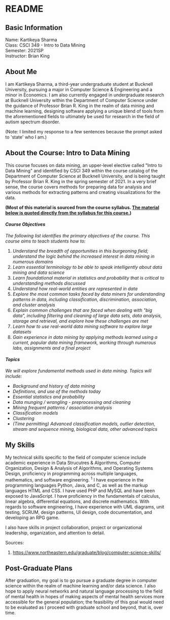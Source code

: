 # README

## Basic Information

Name: Kartikeya Sharma  
Class: CSCI 349 - Intro to Data Mining  
Semester: 2021SP  
Instructor: Brian King 

## About Me

I am Kartikeya Sharma, a third-year undergraduate
student at Bucknell University, pursuing a
major in Computer Science & Engineering and a
minor in Economics. I am also currently 
engaged in undergraduate research at Bucknell
University within the Department of Computer
Science under the guidance of Professor Brian
R. King in the realm of data mining and 
machine learning, designing software applying
a unique blend of tools from the aforementioned
fields to ultimately be used for research in
the field of autism spectrum disorder. 

(Note: I limited my response to a few sentences
because the prompt asked to 'state' who I am.)

## About the Course: Intro to Data Mining

This course focuses on data mining, an 
upper-level elective called "Intro to
Data Mining" and identified by CSCI 349
within the course catalog of the 
Department of Computer Science at
Bucknell University, and is being
taught by Professor Brian R. King in the
spring semester of 2021. In a very brief
sense, the course covers methods for 
preparing data for analysis and
various methods for extracting patterns
and creating visualizations for the data.

**(Most of this material is sourced from
the course syllabus. <ins>The material below
is quoted directly from the syllabus
for this course.</ins>)**

#### _Course Objectives_
_The following list identifies the primary 
objectives of the course. This course aims to 
teach students how to:_
1. _Understand the breadth of opportunities in this 
   burgeoning field; understand the logic behind 
   the increased interest in data mining in 
   numerous domains_
2. _Learn essential terminology to be able to speak
   intelligently about data mining and data
   science_
3. _Learn foundational material in statistics and 
   probability that is critical to understanding
   methods discussed_
4. _Understand how real-world entities are 
   represented in data_
5. _Explore the most common tasks faced by data 
   miners for understanding patterns in data, 
   including classification, discrimination, 
   association, and cluster analysis_
6. _Explain common challenges that are faced when 
   dealing with "big data", including filtering and 
   cleaning of large data sets, data analysis, 
   storage and retrieval, and explore how these
   challenges are met_
7. _Learn how to use real-world data mining software 
   to explore large datasets_
8. _Gain experience in data mining by applying 
   methods learned using a current, popular data
   mining framework, working through numerous labs,
   assignments and a final project_
   
#### _Topics_
_We will explore fundamental methods used in data 
mining. Topics will include:_
- _Background and history of data mining_
- _Definitions, and use of the methods today_
- _Essential statistics and probability_
- _Data munging / wrangling - preprocessing and 
  cleaning_
- _Mining frequent patterns / association analysis_
- _Classification models_
- _Clustering_
- _(Time permitting) Advanced classification 
  models, outlier detection, stream and sequence
  mining, biological data, other advanced topics_

## My Skills

My technical skills specific to the field 
of computer science include academic experience
in Data Strucutres & Algorithms, Computer
Organization, Design & Analysis of Algorithms,
and Operating Systems Design, 
proficiency in programming across multiple 
languages, mathematics, and software engineering.
<sup>1</sup> I have experience in the
programming languages Python, Java, and C, as
well as the markup languages HTML and CSS.
I have used PHP and MySQL and have been
exposed to JavaScript. I have proficiency in
the fundamentals of calculus, linear algebra, 
differential equations, and discrete
mathematics. With regards to software
engineering, I have experience with UML diagrams,
unit testing, SCRUM, design
patterns, UI design, code documentation,
and developing an RPG game.

I also have skills in project collaboration,
project or organizational leadership,
organization, and attention to detail.

Sources:</n>
1. https://www.northeastern.edu/graduate/blog/computer-science-skills/

## Post-Graduate Plans

After graduation, my goal is to go pursue a graduate degree in 
computer science within the realm of machine learning and/or data
science. I also hope to apply neural networks and natural language
processing to the field of mental health in hopes of making aspects
of mental health services more accessible for the general population;
the feasibility of this goal would need to be evaluated as I proceed 
with graduate school and beyond, that is, over time.
